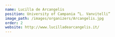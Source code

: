 ```yaml
---
name: Lucilla de Arcangelis
position: University of Campania “L. Vanvitelli”
image_path: /images/organizers/Arcangelis.jpg
order: 2
website: http://www.lucilladearcangelis.it/
---
```

